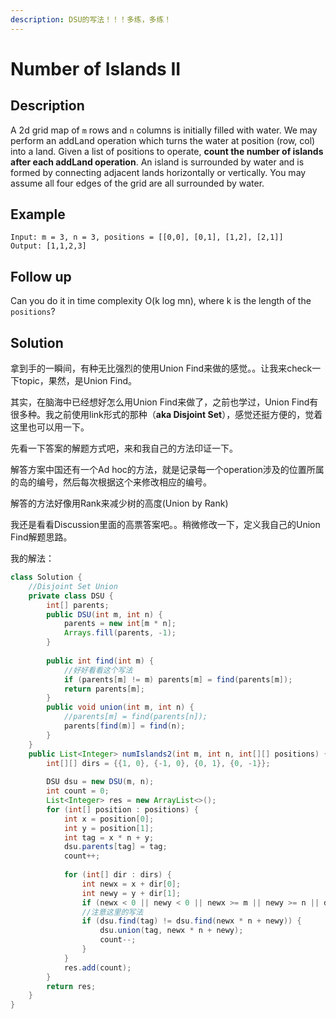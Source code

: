 ```yaml
---
description: DSU的写法！！！多练，多练！
---
```


# Number of Islands II

## Description

A 2d grid map of `m` rows and `n` columns is initially filled with water. We may perform an addLand operation which turns the water at position \(row, col\) into a land. Given a list of positions to operate, **count the number of islands after each addLand operation**. An island is surrounded by water and is formed by connecting adjacent lands horizontally or vertically. You may assume all four edges of the grid are all surrounded by water.

## Example

```text
Input: m = 3, n = 3, positions = [[0,0], [0,1], [1,2], [2,1]]
Output: [1,1,2,3]
```

## Follow up

Can you do it in time complexity O\(k log mn\), where k is the length of the `positions`?

## Solution

拿到手的一瞬间，有种无比强烈的使用Union Find来做的感觉。。让我来check一下topic，果然，是Union Find。

其实，在脑海中已经想好怎么用Union Find来做了，之前也学过，Union Find有很多种。我之前使用link形式的那种（**aka Disjoint Set**），感觉还挺方便的，觉着这里也可以用一下。

先看一下答案的解题方式吧，来和我自己的方法印证一下。

解答方案中国还有一个Ad hoc的方法，就是记录每一个operation涉及的位置所属的岛的编号，然后每次根据这个来修改相应的编号。

解答的方法好像用Rank来减少树的高度\(Union by Rank\)

我还是看看Discussion里面的高票答案吧。。稍微修改一下，定义我自己的Union Find解题思路。

我的解法：

```java
class Solution {
    //Disjoint Set Union
    private class DSU {
        int[] parents;
        public DSU(int m, int n) {
            parents = new int[m * n];
            Arrays.fill(parents, -1);
        }
        
        public int find(int m) {
            //好好看看这个写法
            if (parents[m] != m) parents[m] = find(parents[m]);
            return parents[m];
        }
        public void union(int m, int n) {
            //parents[m] = find(parents[n]);
            parents[find(m)] = find(n);
        }
    }
    public List<Integer> numIslands2(int m, int n, int[][] positions) {
        int[][] dirs = {{1, 0}, {-1, 0}, {0, 1}, {0, -1}};
        
        DSU dsu = new DSU(m, n);
        int count = 0;
        List<Integer> res = new ArrayList<>();
        for (int[] position : positions) {
            int x = position[0];
            int y = position[1];
            int tag = x * n + y;
            dsu.parents[tag] = tag;
            count++;
            
            for (int[] dir : dirs) {
                int newx = x + dir[0];
                int newy = y + dir[1];
                if (newx < 0 || newy < 0 || newx >= m || newy >= n || dsu.parents[newx * n + newy] == -1) continue;
                //注意这里的写法
                if (dsu.find(tag) != dsu.find(newx * n + newy)) {
                    dsu.union(tag, newx * n + newy);
                    count--;
                }
            } 
            res.add(count);
        }
        return res;
    }
}
```



  


